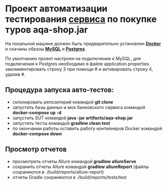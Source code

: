 # Проект автоматизации тестирования [сервиса] по покупке туров aqa-shop.jar
[сервиса]: https://github.com/netology-code/qa-diploma

На локальной машине должен быть предварительно установлен **[Docker](https://www.docker.com/)** 
и скачаны образы **[MySQL](https://hub.docker.com/_/mysql)** и **[Postgres](https://hub.docker.com/_/postgres)**.

По умолчанию проект настроен на подключение к MySQL, для подключения к Postgres необходимо в файле application.properties 
закомментировать строку 3 при помощи # и активировать строку 4, удалив #.

## Процедура запуска авто-тестов:
* склонировать репозиторий командой **git clone**
* запустить базы данных и мок банковского сервиса командой **docker-compose up -d**
* запустить SUT командой **java -jar artifacts/aqa-shop.jar**
* запустить тесты командой **gradlew clean test**
* по окончании работы оставить работу контейнеров Docker командой **docker-compose down**

## Просмотр отчетов
* просмотреть отчеты Allure командой **gradlew allureServe**
* сохранить отчеты Allure командой **gradlew allureReport** (файлы сохраняются в ./build/reports/allure-report)
* отчеты Gradle сохраняются в ./build/reports/tests/test 







